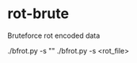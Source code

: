 # rot-brute
Bruteforce rot encoded data

./bfrot.py -s \"<rot encoded data>\"
./bfrot.py -s <rot_file>
